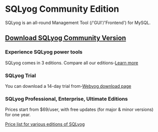 # SQLyog Community Edition

SQLyog is an all-round Management Tool (/'GUI'/'Frontend') for MySQL.

## [Download SQLyog Community Version](https://github.com/webyog/sqlyog-community/wiki/Downloads)

### Experience SQLyog power tools
SQLyog comes in 3 editions. Compare all our editions-[Learn more](https://www.webyog.com/product/sqlyogFeatureListExpanded/)

### SQLyog Trial
You can download a 14-day trial from-[Webyog download page](https://www.webyog.com/product/downloads/)

### SQLyog Professional, Enterprise, Ultimate Editions
Prices start from $69/user, with free updates (for major & minor versions) for one year.

[Price list for various editions of SQLyog](https://www.webyog.com/shop/)

